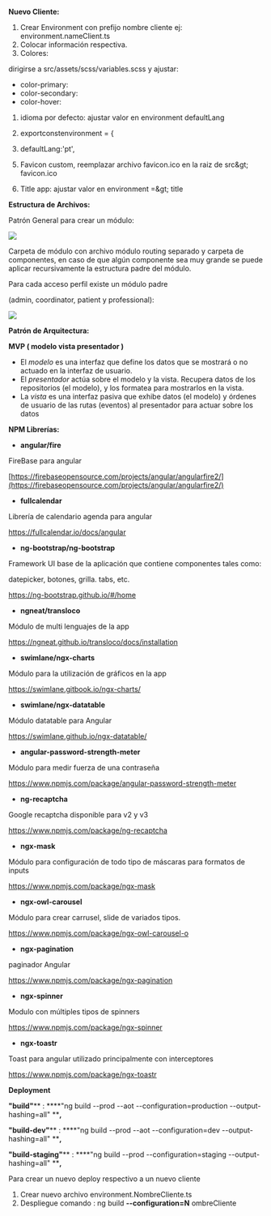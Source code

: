 **Nuevo Cliente:**

1. Crear Environment con prefijo nombre cliente ej: environment.nameClient.ts
2. Colocar información respectiva.
3. Colores:

dirigirse a src/assets/scss/variables.scss y ajustar:

- color-primary:
- color-secondary:
- color-hover:

1. idioma por defecto: ajustar valor en environment defaultLang

1. exportconstenvironment = {
2. defaultLang:&#39;pt&#39;,

5) Favicon custom, reemplazar archivo favicon.ico en la raiz de src\&gt; favicon.ico

6) Title app: ajustar valor en environment =\&gt; title

**Estructura de Archivos:**

Patrón General para crear un módulo:

![](RackMultipart20201104-4-1vluhda_html_d5cff10478f19e01.png)

Carpeta de módulo con archivo módulo routing separado y carpeta de componentes, en caso de que algún componente sea muy grande se puede aplicar recursivamente la estructura padre del módulo.

Para cada acceso perfil existe un módulo padre

(admin, coordinator, patient y professional):

![](RackMultipart20201104-4-1vluhda_html_14d7b5a74cdbafd8.png)

**Patrón de Arquitectura:**

**MVP ( modelo vista presentador )**

- El _modelo_ es una interfaz que define los datos que se mostrará o no actuado en la interfaz de usuario.
- El _presentador_ actúa sobre el modelo y la vista. Recupera datos de los repositorios (el modelo), y los formatea para mostrarlos en la vista.
- La _vista_ es una interfaz pasiva que exhibe datos (el modelo) y órdenes de usuario de las rutas (eventos) al presentador para actuar sobre los datos

**NPM Librerías:**

- **angular/fire**

FireBase para angular

[https://firebaseopensource.com/projects/angular/angularfire2/](https://firebaseopensource.com/projects/angular/angularfire2/)

- **fullcalendar**

Librería de calendario agenda para angular

https://fullcalendar.io/docs/angular

- **ng-bootstrap/ng-bootstrap**

Framework UI base de la aplicación que contiene componentes tales como:

datepicker, botones, grilla. tabs, etc.

https://ng-bootstrap.github.io/#/home

- **ngneat/transloco**

Módulo de multi lenguajes de la app

https://ngneat.github.io/transloco/docs/installation

- **swimlane/ngx-charts**

Módulo para la utilización de gráficos en la app

https://swimlane.gitbook.io/ngx-charts/

- **swimlane/ngx-datatable**

Módulo datatable para Angular

https://swimlane.github.io/ngx-datatable/

- **angular-password-strength-meter**

Módulo para medir fuerza de una contraseña

https://www.npmjs.com/package/angular-password-strength-meter

- **ng-recaptcha**

Google recaptcha disponible para v2 y v3

https://www.npmjs.com/package/ng-recaptcha

- **ngx-mask**

Módulo para configuración de todo tipo de máscaras para formatos de inputs

https://www.npmjs.com/package/ngx-mask

- **ngx-owl-carousel**

Módulo para crear carrusel, slide de variados tipos.

https://www.npmjs.com/package/ngx-owl-carousel-o

- **ngx-pagination**

paginador Angular

https://www.npmjs.com/package/ngx-pagination

- **ngx-spinner**

Modulo con múltiples tipos de spinners

https://www.npmjs.com/package/ngx-spinner

- **ngx-toastr**

Toast para angular utilizado principalmente con interceptores

https://www.npmjs.com/package/ngx-toastr

**Deployment**

**&quot;build&quot;**** : ****&quot;ng build --prod --aot --configuration=production --output-hashing=all&quot; ****,**

**&quot;build-dev&quot;**** : ****&quot;ng build --prod --aot --configuration=dev --output-hashing=all&quot; ****,**

**&quot;build-staging&quot;**** : ****&quot;ng build --prod --configuration=staging --output-hashing=all&quot; ****,**

Para crear un nuevo deploy respectivo a un nuevo cliente

1. Crear nuevo archivo environment.NombreCliente.ts
2. Despliegue comando : ng build **--configuration=N** ombreCliente